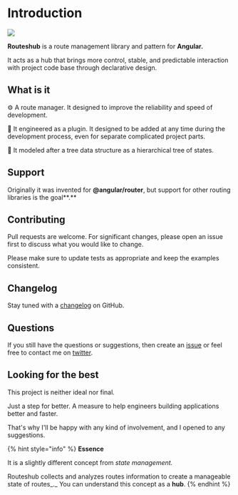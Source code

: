 # Introduction

![](.gitbook/assets/icon_origin_225x225.png)

**Routeshub** is a route management library and pattern for **Angular.**

It acts as a hub that brings more control, stable, and predictable interaction with project code base through declarative design.

## What is it

⚙ A route manager. It designed to improve the reliability and speed of development.

🔩 It engineered as a plugin. It designed to be added at any time during the development process, even for separate complicated project parts.

🔧 It modeled after a tree data structure as a hierarchical tree of states. 

## Support

Originally it was invented for **@angular/router**, but support for other routing libraries is the goal**.**

## **Contributing**

Pull requests are welcome. For significant changes, please open an issue first to discuss what you would like to change.

Please make sure to update tests as appropriate and keep the examples consistent.

## **Changelog**

Stay tuned with a [changelog](https://github.com/maktarsis/routeshub/blob/master/CHANGELOG.md) on GitHub.

## Questions

If you still have the questions or suggestions, then create an [issue](https://github.com/maktarsis/routeshub/issues) or feel free to contact me on [twitter](https://twitter.com/maktarsis).

## Looking for the best

This project is neither ideal nor final.

Just a step for better. A measure to help engineers building applications better and faster.

That's why I'll be happy with any kind of involvement, and I opened to any suggestions.

{% hint style="info" %}
**Essence**

It is a slightly different concept from _state management._

Routeshub collects and analyzes routes information to create a manageable state of routes_._ You can understand this concept as a **hub**.
{% endhint %}

